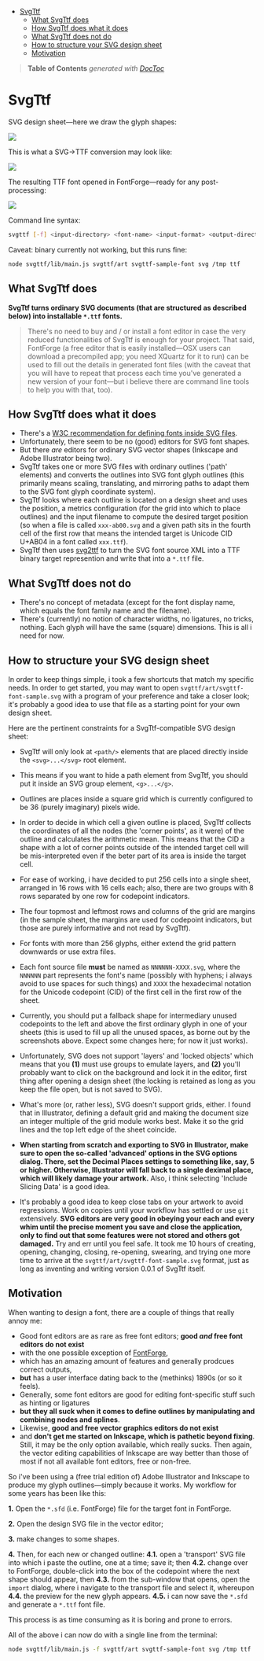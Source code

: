 

- [SvgTtf](#svgttf)
	- [What SvgTtf does](#what-svgttf-does)
	- [How SvgTtf does what it does](#how-svgttf-does-what-it-does)
	- [What SvgTtf does not do](#what-svgttf-does-not-do)
	- [How to structure your SVG design sheet](#how-to-structure-your-svg-design-sheet)
	- [Motivation](#motivation)

> **Table of Contents**  *generated with [DocToc](http://doctoc.herokuapp.com/)*


# SvgTtf

SVG design sheet—here we draw the glyph shapes:

![](https://github.com/loveencounterflow/svgttf/raw/master/art/jizura3-e000.png)

This is what a SVG→TTF conversion may look like:

![](https://github.com/loveencounterflow/svgttf/raw/master/art/Screen%20Shot%202014-10-04%20at%2002.31.03.jpg)

The resulting TTF font opened in FontForge—ready for any post-processing:

![](https://github.com/loveencounterflow/svgttf/raw/master/art/Screen%20Shot%202014-10-04%20at%2002.10.12.jpg)

Command line syntax:

```bash
svgttf [-f] <input-directory> <font-name> <input-format> <output-directory> <output-format>
```

Caveat: binary currently not working, but this runs fine:

```bash
node svgttf/lib/main.js svgttf/art svgttf-sample-font svg /tmp ttf
```

## What SvgTtf does

**SvgTtf turns ordinary SVG documents (that are structured as described below) into installable `*.ttf`
fonts.**

> There's no need to buy and / or install a font editor in case the very reduced functionalities of SvgTtf
> is enough for your project. That said, FontForge (a free editor that is easily installed—OSX users can
> download a precompiled app; you need XQuartz for it to run) can be used to fill out the details in generated
> font files (with the caveat that you will have to repeat that process each time you've generated a new
> version of your font—but i believe there are command line tools to help you with that, too).


## How SvgTtf does what it does

* There's a [W3C recommendation for defining fonts inside SVG files](http://www.w3.org/TR/SVG/fonts.html).
* Unfortunately, there seem to be no (good) editors for SVG font shapes.
* But there *are* editors for ordinary SVG vector shapes (Inkscape and Adobe Illustrator being two).
* SvgTtf takes one or more SVG files with ordinary outlines ('path' elements) and converts the outlines
  into SVG font glyph outlines (this primarily means scaling, translating, and mirroring paths to adapt
  them to the SVG font glyph coordinate system).
* SvgTtf looks where each outline is located on a design sheet and uses the position, a metrics configuration
  (for the grid into which to place outlines) and the input filename to compute the desired target position
  (so when a file is called `xxx-ab00.svg`  and a given path sits in the fourth cell of the first row that
  means the intended target is Unicode CID U+AB04 in a font called `xxx.ttf`).
* SvgTtf then uses [svg2ttf](https://github.com/fontello/svg2ttf) to turn the SVG font source XML into
  a TTF binary target represention and write that into a `*.ttf` file.

## What SvgTtf does not do

* There's no concept of metadata (except for the font display name, which equals the font family name and
  the filename).
* There's (currently) no notion of character widths, no ligatures, no tricks, nothing. Each glyph will have
  the same (square) dimensions. This is all i need for now.


## How to structure your SVG design sheet

In order to keep things simple, i took a few shortcuts that match my specific needs. In order to get
started, you may want to open `svgttf/art/svgttf-font-sample.svg` with a program of your preference
and take a closer look; it's probably a good idea to use that file as a starting point for your own
design sheet.

Here are the pertinent constraints for a SvgTtf-compatible SVG design sheet:


* SvgTtf will only look at `<path/>` elements that are placed directly inside the `<svg>...</svg>` root
  element.

* This means if you want to hide a path element from SvgTtf, you should put it inside an SVG
  group element, `<g>...</g>`.

* Outlines are places inside a square grid which is currently configured to be 36 (purely imaginary) pixels
  wide.

* In order to decide in which cell a given outline is placed, SvgTtf collects the coordinates of all the
  nodes (the 'corner points', as it were) of the outline and calculates the arithmetic mean. This means
  that the CID a shape with a lot of corner points outside of the intended target cell will be
  mis-interpreted even if the beter part of its area is inside the target cell.

* For ease of working, i have decided to put 256 cells into a single sheet, arranged in 16 rows with 16
  cells each; also, there are two groups with 8 rows separated by one row for codepoint indicators.

* The four topmost and leftmost rows and columns of the grid are margins (in the sample sheet, the
  margins are used for codepoint indicators, but those are purely informative and not read by SvgTtf).

* For fonts with more than 256 glyphs, either extend the grid pattern downwards or use extra files.

* Each font source file **must** be named as `NNNNNN-XXXX.svg`, where the `NNNNNN` part represents the
  font's name (possibly with hyphens; i always avoid to use spaces for such things) and `XXXX` the
  hexadecimal notation for the Unicode codepoint (CID) of the first cell in the first row of the sheet.

* Currently, you should put a fallback shape for intermediary unused codepoints to the left and above
  the first ordinary glyph in one of your sheets (this is used to fill up all the unused spaces, as borne
  out by the screenshots above. Expect some changes here; for now it just works).

* Unfortunately, SVG does not support 'layers' and 'locked objects' which means that you **(1)** must use
  groups to emulate layers, and **(2)** you'll probably want to click on the background and lock it in
  the editor, first thing after opening a design sheet (the locking is retained as long as you keep the
  file open, but is not saved to SVG).

* What's more (or, rather less), SVG doesn't support grids, either. I found that in Illustrator, defining a
  default grid and making the document size an integer multiple of the grid module works best. Make it so
  the grid lines and the top left edge of the sheet coincide.

* **When starting from scratch and exporting to SVG in Illustrator, make sure to open the so-called
  'advanced' options in the SVG options dialog. There, set the Decimal Places settings to something like,
  say, 5 or higher. Otherwise, Illustrator will fall back to a single deximal place, which will likely
  damage your artwork.** Also, i think selecting 'Include Slicing Data' is a good idea.

* It's probably a good idea to keep close tabs on your artwork to avoid regressions. Work on copies until
  your workflow has settled or use `git` extensively. **SVG editors are very good in obeying your each
  and every whim until the precise moment you save and close the application, only to find out that some
  features were not stored and others got damaged.** Try and err until you feel safe. It took me 10 hours
  of creating, opening, changing, closing, re-opening, swearing, and trying one more time to arrive at
  the `svgttf/art/svgttf-font-sample.svg` format, just as long as inventing and writing version 0.0.1 of
  SvgTtf itself.



## Motivation

When wanting to design a font, there are a couple of things that really annoy me:

* Good font editors are as rare as free font editors; **good *and* free font editors do not exist**
* with the one possible exception of [FontForge](http://fontforge.org/),
* which has an amazing amount of features and generally prodcues correct outputs,
* **but** has a user interface dating back to the (methinks) 1890s (or so it feels).
* Generally, some font editors are good for editing font-specific stuff such as hinting or ligatures
* **but they all suck when it comes to define outlines by manipulating and combining nodes and splines**.
* Likewise, **good and free vector graphics editors do not exist**
* and **don't get me started on Inkscape, which is pathetic beyond fixing**. Still, it may be the only
  option available, which really sucks. Then again, the vector editing capabilities of Inkscape are way
  better than those of most if not all available font editors, free or non-free.

So i've been using a (free trial edition of) Adobe Illustrator and Inkscape to produce my glyph
outlines—simply because it works. My workflow for some years has been like this:

**1.** Open the `*.sfd` (i.e. FontForge) file for the target font in FontForge.

**2.** Open the design SVG file in the vector editor;

**3.** make changes to some shapes.

**4.** Then, for each new or changed outline:
  **4.1.** open a 'transport' SVG file into which i paste the outline, one at a time; save it; then
  **4.2.** change over to FontForge, double-click into the box of the codepoint where the next shape
    should appear, then
  **4.3.** from the sub-window that opens, open the `import` dialog, where i navigate to the transport file
    and select it, whereupon
  **4.4.** the preview for the new glyph appears.
  **4.5.** i can now save the `*.sfd` and generate a `*.ttf` font file.

This process is as time consuming as it is boring and prone to errors.

All of the above i can now do with a single line from the terminal:

```bash
node svgttf/lib/main.js -f svgttf/art svgttf-sample-font svg /tmp ttf
```





























